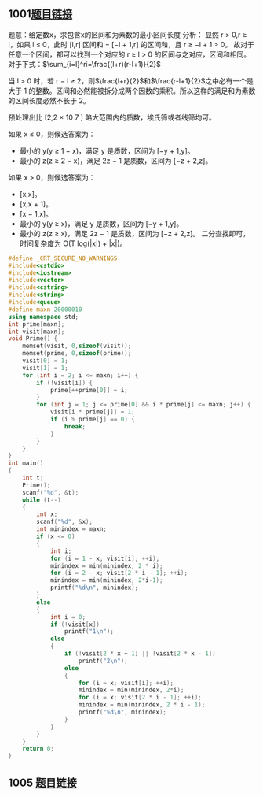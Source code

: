 ## 1001[题目链接](https://vjudge.net/problem/HDU-7025)
题意：给定数x，求包含x的区间和为素数的最小区间长度
分析：
显然 r > 0,r ≥ l，如果 l ≤ 0，此时 [l,r] 区间和 = [−l + 1,r] 的区间和，且 r ≥ −l + 1 > 0。
故对于任意一个区间，都可以找到一个对应的 r ≥ l > 0 的区间与之对应，区间和相同。对于下式：$\sum_{i=l}^ri=\frac{(l+r)(r-l+1)}{2}$

当 l > 0 时，若 r − l ≥ 2，则$\frac{l+r}{2}$和$\frac{r-l+1}{2}$之中必有一个是大于 1 的整数。区间和必然能被拆分成两个因数的乘积。所以这样的满足和为素数的区间长度必然不长于 2。

预处理出比 [2,2 × 10 7 ] 略大范围内的质数，埃氏筛或者线筛均可。

如果 x ≤ 0，则候选答案为：
* 最小的 y(y ≥ 1 − x)，满足 y 是质数，区间为 [−y + 1,y]。
* 最小的 z(z ≥ 2 − x)，满足 2z − 1 是质数，区间为 [−z + 2,z]。

如果 x > 0，则候选答案为：
*  [x,x]。
*  [x,x + 1]。
*  [x − 1,x]。
*  最小的 y(y ≥ x)，满足 y 是质数，区间为 [−y + 1,y]。
*  最小的 z(z ≥ x)，满足 2z − 1 是质数，区间为 [−z + 2,z]。
二分查找即可，时间复杂度为 O(T log(|x|) + |x|)。
```cpp
#define _CRT_SECURE_NO_WARNINGS
#include<cstdio>
#include<iostream>
#include<vector>
#include<cstring>
#include<string>
#include<queue>
#define maxn 20000010
using namespace std;
int prime[maxn];
int visit[maxn];
void Prime() {
    memset(visit, 0,sizeof(visit));
    memset(prime, 0,sizeof(prime));
    visit[0] = 1;
    visit[1] = 1;
    for (int i = 2; i <= maxn; i++) {
        if (!visit[i]) {
            prime[++prime[0]] = i;
        }
        for (int j = 1; j <= prime[0] && i * prime[j] <= maxn; j++) {
            visit[i * prime[j]] = 1;
            if (i % prime[j] == 0) {
                break;
            }
        }
    }
}
int main()
{
	int t;
    Prime();
	scanf("%d", &t);
	while (t--)
	{
		int x;
		scanf("%d", &x);
        int minindex = maxn;
		if (x <= 0)
		{
            int i;
            for (i = 1 - x; visit[i]; ++i);
            minindex = min(minindex, 2 * i);
            for (i = 2 - x; visit[2 * i - 1]; ++i);
            minindex = min(minindex, 2*i-1);
            printf("%d\n", minindex);
		}
        else
        {
            int i = 0;
            if (!visit[x])
                printf("1\n");
            else
            {
                if (!visit[2 * x + 1] || !visit[2 * x - 1])
                    printf("2\n");
                else
                {
                    for (i = x; visit[i]; ++i);
                    minindex = min(minindex, 2*i);
                    for (i = x; visit[2 * i - 1]; ++i);
                    minindex = min(minindex, 2 * i - 1);
                    printf("%d\n", minindex);
                }
            }
        }
	}
	return 0;
}

```
## 1005 [题目链接](https://vjudge.net/problem/HDU-7029)
```cpp

```